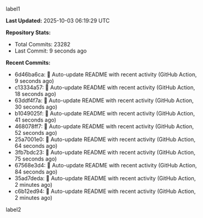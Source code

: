 
label1 
<!-- ACTIVITY_START -->
**Last Updated:** 2025-10-03 06:19:29 UTC

**Repository Stats:**
- Total Commits: 23282
- Last Commit: 9 seconds ago

**Recent Commits:**
- 6d46ba6ca: 🤖 Auto-update README with recent activity (GitHub Action, 9 seconds ago)
- c13334a57: 🤖 Auto-update README with recent activity (GitHub Action, 18 seconds ago)
- 63ddf4f7a: 🤖 Auto-update README with recent activity (GitHub Action, 30 seconds ago)
- b1049025f: 🤖 Auto-update README with recent activity (GitHub Action, 41 seconds ago)
- 468078ff7: 🤖 Auto-update README with recent activity (GitHub Action, 52 seconds ago)
- 25a7001e0: 🤖 Auto-update README with recent activity (GitHub Action, 64 seconds ago)
- 3fb7bdc23: 🤖 Auto-update README with recent activity (GitHub Action, 75 seconds ago)
- 67568e3d4: 🤖 Auto-update README with recent activity (GitHub Action, 84 seconds ago)
- 35ad7deda: 🤖 Auto-update README with recent activity (GitHub Action, 2 minutes ago)
- c6b12ed94: 🤖 Auto-update README with recent activity (GitHub Action, 2 minutes ago)
<!-- ACTIVITY_END -->

label2

